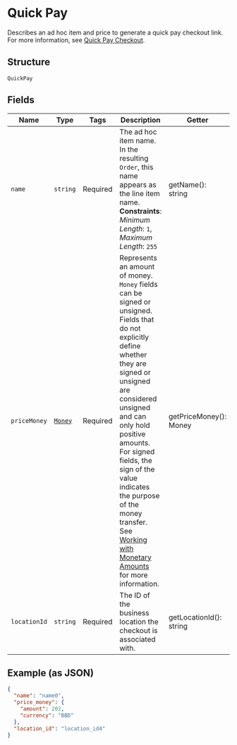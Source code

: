 
# Quick Pay

Describes an ad hoc item and price to generate a quick pay checkout link.
For more information,
see [Quick Pay Checkout](https://developer.squareup.com/docs/checkout-api/quick-pay-checkout).

## Structure

`QuickPay`

## Fields

| Name | Type | Tags | Description | Getter | Setter |
|  --- | --- | --- | --- | --- | --- |
| `name` | `string` | Required | The ad hoc item name. In the resulting `Order`, this name appears as the line item name.<br>**Constraints**: *Minimum Length*: `1`, *Maximum Length*: `255` | getName(): string | setName(string name): void |
| `priceMoney` | [`Money`](../../doc/models/money.md) | Required | Represents an amount of money. `Money` fields can be signed or unsigned.<br>Fields that do not explicitly define whether they are signed or unsigned are<br>considered unsigned and can only hold positive amounts. For signed fields, the<br>sign of the value indicates the purpose of the money transfer. See<br>[Working with Monetary Amounts](https://developer.squareup.com/docs/build-basics/working-with-monetary-amounts)<br>for more information. | getPriceMoney(): Money | setPriceMoney(Money priceMoney): void |
| `locationId` | `string` | Required | The ID of the business location the checkout is associated with. | getLocationId(): string | setLocationId(string locationId): void |

## Example (as JSON)

```json
{
  "name": "name0",
  "price_money": {
    "amount": 202,
    "currency": "BBD"
  },
  "location_id": "location_id4"
}
```

